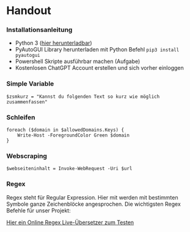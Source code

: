 # Handout
### Installationsanleitung
- Python 3 ([hier herunterladbar](https://www.python.org/downloads/))
- PyAutoGUI Library herunterladen mit Python Befehl `pip3 install pyautogui`
- Powershell Skripte ausführbar machen (Aufgabe)
- Kostenlosen ChatGPT Account erstellen und sich vorher einloggen


### Simple Variable
` $zsmkurz = "Kannst du folgenden Text so kurz wie möglich zusammenfassen" `

### Schleifen
```
foreach ($domain in $allowedDomains.Keys) {
    Write-Host -ForegroundColor Green $domain
}
```

### Webscraping
` $webseiteninhalt = Invoke-WebRequest -Uri $url `

### Regex
Regex steht für Regular Expression.
Hier mit werden mit bestimmten Symbole ganze Zeichenblöcke angesprochen.
Die wichtigsten Regex Befehle für unser Projekt:

[Hier ein Online Regex Live-Übersetzer zum Testen](https://regexr.com)

